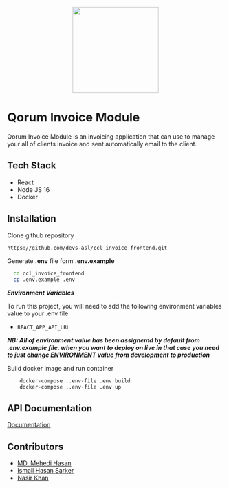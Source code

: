 <p align="center"><a href="https://qoruminvoice.asl.aero" target="_blank"><img src="https://avatars.githubusercontent.com/u/25360261?v=4" width="200"></a></p>


# Qorum Invoice Module

Qorum Invoice Module is an invoicing application that can use to manage your all of clients invoice and sent automatically email to the client. 


## Tech Stack

- React
- Node JS 16
- Docker



## Installation

Clone github repository

``` git
https://github.com/devs-asl/ccl_invoice_frontend.git
```
Generate **.env** file form **.env.example**
```bash
  cd ccl_invoice_frontend
  cp .env.example .env
```
 ***Environment Variables***

To run this project, you will need to add the following environment variables value to your .env file

* `REACT_APP_API_URL` 

 ***NB: All of environment value has been assignemd by default from .env.example file. when you want to deploy on live in that case you need to just change [ENVIRONMENT]() value from development to production***


Build docker image and run container
``` docker
    docker-compose ..env-file .env build
    docker-compose ..env-file .env up
```
    
## API Documentation

[Documentation](https://documenter.getpostman.com/view/15933161/2s8YsnYGTE)


## Contributors

- [MD. Mehedi Hasan](https://www.github.com/shuvo-asl)
- [Ismail Hasan Sarker](https://www.github.com/ismail-asl)
- [Nasir Khan](https://github.com/NasirASL)

